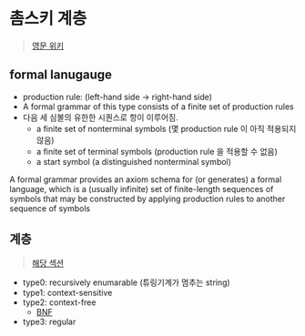 # 촘스키 계층

> [영문 위키](https://en.wikipedia.org/wiki/Chomsky_hierarchy)

## formal lanugauge

- production rule: (left-hand side → right-hand side)
- A formal grammar of this type consists of a finite set of production rules
- 다음 세 심볼의 유한한 시퀀스로 항이 이루어짐.
  - a finite set of nonterminal symbols (몇 production rule 이 아직 적용되지 않음)
  - a finite set of terminal symbols (production rule 을 적용할 수 없음)
  - a start symbol (a distinguished nonterminal symbol)

A formal grammar provides an axiom schema for (or generates) a formal language,
which is a (usually infinite) set of finite-length sequences of symbols
that may be constructed by applying production rules to another sequence of symbols

## 계층

> [해당 섹션](https://en.wikipedia.org/wiki/Chomsky_hierarchy#The_hierarchy)

- type0: recursively enumarable (튜링기계가 멈추는 string)
- type1: context-sensitive
- type2: context-free
  - [BNF](https://en.wikipedia.org/wiki/Backus%E2%80%93Naur_form)
- type3: regular
